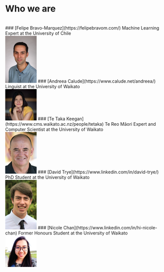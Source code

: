 # Who we are
<br>
### [Felipe Bravo-Marquez](https://felipebravom.com/)
Machine Learning Expert at the University of Chile
<br><img src="../pics/FelipeBravo.jpg" alt="Felipe" width="100"/>
### [Andreea Calude](https://www.calude.net/andreea/)
Linguist at the University of Waikato
<br><img src="../pics/AndreeaCalude.jpg" alt="Andreea" width="100"/>
### [Te Taka Keegan](https://www.cms.waikato.ac.nz/people/tetaka)
Te Reo Māori Expert and Computer Scientist at the University of Waikato 
<br><img src="../pics/TeTaka.jpg" alt="TeTaka" width="100"/>
### [David Trye](https://www.linkedin.com/in/david-trye/)
PhD Student at the University of Waikato
<br><img src="../pics/DavidTrye.jpg" alt="David" width="100"/>
### [Nicole Chan](https://www.linkedin.com/in/hi-nicole-chan)
Former Honours Student at the University of Waikato
<br><img src="../pics/NicoleChan.jpg" alt="Nicole" width="100"/></br>
